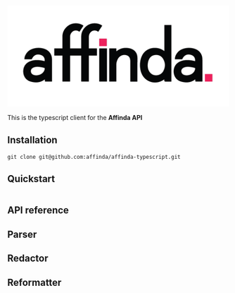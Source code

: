 ![affinda logo](affinda_logo.png)

This is the typescript client for the **Affinda API**

## Installation

```shell
git clone git@github.com:affinda/affinda-typescript.git
```

## Quickstart

```typescript

```

## API reference



## Parser
## Redactor
## Reformatter